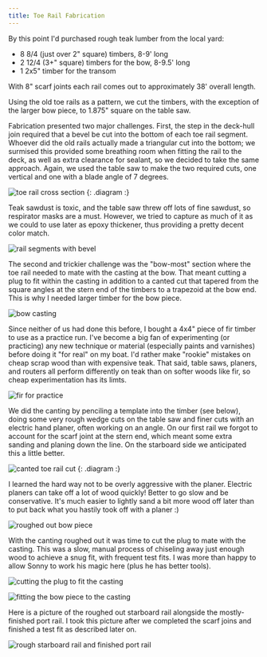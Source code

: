 ```yaml
---
title: Toe Rail Fabrication
---
```


By this point I'd purchased rough teak lumber from the local yard:

* 8 8/4 (just over 2" square) timbers, 8-9' long
* 2 12/4 (3+" square) timbers for the bow, 8-9.5' long
* 1 2x5" timber for the transom

With 8" scarf joints each rail comes out to approximately 38' overall length.

Using the old toe rails as a pattern, we cut the timbers, with the exception of the larger 
bow piece, to 1.875" square on the table saw.

Fabrication presented two major challenges. First, the step in the deck-hull join
required that a bevel be cut into the bottom of each toe rail segment. Whoever did the
old rails actually made a triangular cut into the bottom; we surmised this provided
some breathing room when fitting the rail to the deck, as well as extra clearance for sealant,
so we decided to take the same approach. Again, we used the table saw to make the two
required cuts, one vertical and one with a blade angle of 7 degrees.

![toe rail cross section](images/toerail-cross-section.png "Cross section of the toe rail with the bevel cut along the bottom")
{: .diagram :}

Teak sawdust is toxic, and the table saw threw off lots of fine sawdust, so respirator masks are a must.
However, we tried to capture as much of it as we could to use later as epoxy thickener,
thus providing a pretty decent color match.


![rail segments with bevel](images/rail-segments-with-bevel-web.jpg "Rail segments cut to size with an angled bevel in the foot to fit the deck-hull joint")

The second and trickier challenge was the "bow-most" section where the toe rail needed to mate with the casting
at the bow. That meant cutting a plug to fit within the casting in addition to a canted cut that
tapered from the square angles at the stern end of the timbers to a trapezoid at the bow end. This
is why I needed larger timber for the bow piece.

![bow casting](images/bow-casting-web.jpg "This bow casting posed a significant challenge for fabricating the toe rail")

Since neither of us had done this before, I bought a 4x4" piece of fir timber to use as a
practice run. I've become a big fan of experimenting (or practicing) any new technique
or material (especially paints and varnishes) before doing it "for real" on my boat.
I'd rather make "rookie" mistakes on cheap scrap wood than with expensive teak.
That said, table saws, planers, and routers all perform differently on teak than
on softer woods like fir, so cheap experimentation has its limts.

![fir for practice](images/fir-blank-web.jpg "We practiced on a piece of relatively cheap fir before cutting the bow segment from more expensive teak")

We did the canting by penciling a template into the timber (see below), doing some very rough wedge cuts
on the table saw and finer cuts with an electric hand planer, often working on an angle.
On our first rail we forgot to account for
the scarf joint at the stern end, which meant some extra sanding and planing down the line. On the starboard
side we anticipated this a little better.

![canted toe rail cut](images/bow-toerails.png "Exaggerated template for the starboard bow segment from various angles. Gray areas were removed with a planer")
{: .diagram :}


I learned the hard way not to be overly aggressive with the planer. Electric planers can take off a lot
of wood quickly! Better to go slow and be conservative. It's much easier to lightly sand a bit more wood off later
than to put back what you hastily took off with a planer :)

![roughed out bow piece](images/canting-rough-web.jpg "Roughing out the bow segment with an electric planer. You can also see the bevel cut on the foot")

With the canting roughed out it was time to cut the plug to mate with the casting. This was a slow, manual
process of chiseling away just enough wood to achieve a snug fit, with frequent test fits. I was more than
happy to allow Sonny to work his magic here (plus he has better tools).

![cutting the plug to fit the casting](images/cutting-plug-web.jpg "Slowly cutting the plug to fit the casting...")

![fitting the bow piece to the casting](images/fit-plug-to-casting-web.jpg "...with frequent tests until we achieved a snug fit. Go slow, be conservative")

Here is a picture of the roughed out starboard rail alongside the mostly-finished port rail.
I took this picture after we completed the scarf joins and finished a test fit as described later on.

![rough starboard rail and finished port rail](images/finished-bow-piece-web.jpg "The roughed out starboard bow piece alongside its more refined cousin")

